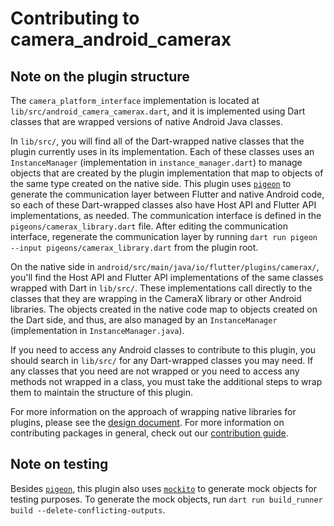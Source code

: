 # Contributing to camera\_android\_camerax

## Note on the plugin structure

The `camera_platform_interface` implementation is located at
`lib/src/android_camera_camerax.dart`, and it is implemented using Dart classes that
are wrapped versions of native Android Java classes.

In `lib/src/`, you will find all of the Dart-wrapped native classes that the plugin
currently uses in its implementation. Each of these classes uses an `InstanceManager`
(implementation in `instance_manager.dart`) to manage objects that are created by
the plugin implementation that map to objects of the same type created on the native
side. This plugin uses [`pigeon`][1] to generate the communication layer between Flutter
and native Android code, so each of these Dart-wrapped classes also have Host API and
Flutter API implementations, as needed. The communication interface is defined in
the `pigeons/camerax_library.dart` file. After editing the communication interface,
regenerate the communication layer by running
`dart run pigeon --input pigeons/camerax_library.dart` from the plugin root.

On the native side in `android/src/main/java/io/flutter/plugins/camerax/`, you'll
find the Host API and Flutter API implementations of the same classes wrapped with
Dart in `lib/src/`. These implementations call directly to the classes that they 
are wrapping in the CameraX library or other Android libraries. The objects created
in the native code map to objects created on the Dart side, and thus, are also
managed by an `InstanceManager` (implementation in `InstanceManager.java`).

If you need to access any Android classes to contribute to this plugin, you should
search in `lib/src/` for any Dart-wrapped classes you may need. If any classes that
you need are not wrapped or you need to access any methods not wrapped in a class,
you must take the additional steps to wrap them to maintain the structure of this plugin.

For more information on the approach of wrapping native libraries for plugins, please
see the [design document][2]. For more information on contributing packages in general,
check out our [contribution guide][3].

## Note on testing

Besides [`pigeon`][1], this plugin also uses [`mockito`][4] to generate mock objects for
testing purposes. To generate the mock objects, run
`dart run build_runner build --delete-conflicting-outputs`.


[1]: https://pub.dev/packages/pigeon
[2]: https://docs.google.com/document/d/1wXB1zNzYhd2SxCu1_BK3qmNWRhonTB6qdv4erdtBQqo/edit?usp=sharing&resourcekey=0-WOBqqOKiO9SARnziBg28pg
[3]: https://github.com/flutter/packages/blob/main/CONTRIBUTING.md
[4]: https://pub.dev/packages/mockito
